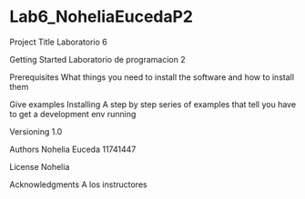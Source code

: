 # Lab6_NoheliaEucedaP2
Project Title Laboratorio 6

Getting Started Laboratorio de programacion 2

Prerequisites What things you need to install the software and how to install them

Give examples Installing A step by step series of examples that tell you have to get a development env running

Versioning 1.0

Authors Nohelia Euceda 11741447

License Nohelia

Acknowledgments A los instructores
